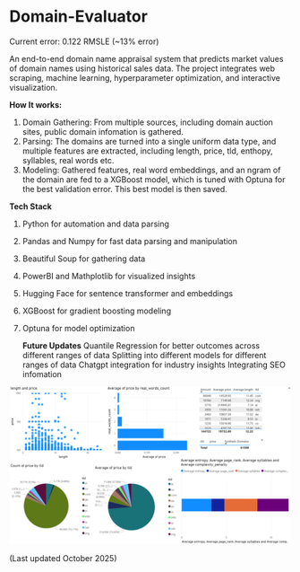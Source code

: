 # Domain-Evaluator

Current error: 0.122 RMSLE (~13% error)

An end-to-end domain name appraisal system that predicts market values of domain names using historical sales data. The project integrates web scraping, machine learning, hyperparameter optimization, and interactive visualization.

**How It works:**
1. Domain Gathering: From multiple sources, including domain auction sites, public domain infomation is gathered.
2. Parsing: The domains are turned into a single uniform data type, and multiple features are extracted, including length, price, tld, enthopy, syllables, real words etc.
3. Modeling: Gathered features, real word embeddings, and an ngram of the domain are fed to a  XGBoost model, which is tuned with Optuna for the best validation error. This best model is then saved.

**Tech Stack**
1. Python for automation and data parsing
2. Pandas and Numpy for fast data parsing and manipulation
3. Beautiful Soup for gathering data
4. PowerBI and Mathplotlib for visualized insights
5. Hugging Face for sentence transformer and embeddings
6. XGBoost for gradient boosting modeling
7. Optuna for model optimization

   **Future Updates**
   Quantile Regression for better outcomes across different ranges of data
   Splitting into different models for different ranges of data
   Chatgpt integration for industry insights
   Integrating SEO infomation


![PowerBI overview](screenshots/Overview.png)



(Last updated October 2025)


